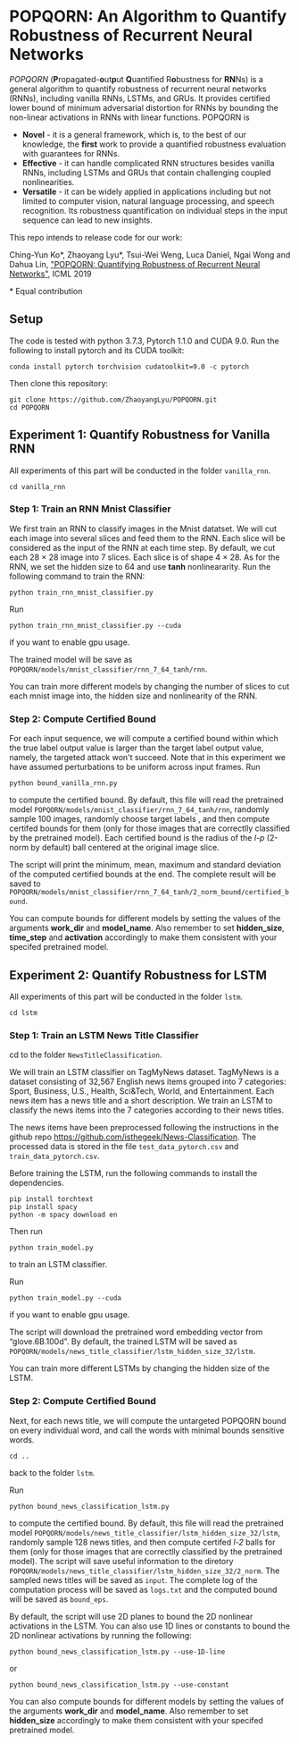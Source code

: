# POPQORN: An Algorithm to Quantify Robustness of Recurrent Neural Networks

*POPQORN* (**P**ropagated-**o**ut**p**ut **Q**uantified R**o**bustness for **RN**Ns) is a general algorithm to quantify robustness of recurrent neural networks (RNNs), including vanilla RNNs, LSTMs, and GRUs. It provides certified lower bound of minimum adversarial distortion for RNNs by bounding the non-linear activations in RNNs with linear functions. POPQORN is

* **Novel** - it is a general framework, which is, to the best of our knowledge, the **first** work to provide a quantified robustness  evaluation with guarantees for RNNs.
* **Effective** - it can handle complicated RNN structures besides vanilla RNNs, including LSTMs and GRUs that contain challenging coupled nonlinearities.
* **Versatile** - it can be widely applied in applications including but not limited to computer vision, natural language processing, and speech recognition. Its robustness quantification on individual steps in the input sequence can lead to new insights. 

This repo intends to release code for our work:


Ching-Yun Ko\*, Zhaoyang Lyu\*, Tsui-Wei Weng, Luca Daniel, Ngai Wong and Dahua Lin, ["POPQORN: Quantifying Robustness of Recurrent Neural Networks"](https://arxiv.org/abs/1905.07387), ICML 2019

\* Equal contribution

Setup
----------------------------------------------------------------

The code is tested with python 3.7.3, Pytorch 1.1.0 and CUDA 9.0. Run the following
to install pytorch and its CUDA toolkit:

```
conda install pytorch torchvision cudatoolkit=9.0 -c pytorch
```

Then clone this repository:

```
git clone https://github.com/ZhaoyangLyu/POPQORN.git
cd POPQORN
```

Experiment 1: Quantify Robustness for Vanilla RNN
---------------------------------------------------------------
All experiments of this part will be conducted in the folder `vanilla_rnn`.

```
cd vanilla_rnn
```

### Step 1: Train an RNN Mnist Classifier

We first train an RNN to classify images in the Mnist datatset. We will cut each image into several slices and feed them to the RNN. Each slice will be considered as the input of the RNN at each time step. By default, we cut each 28 × 28 image into 7 slices. Each slice is of shape 4 × 28. As for the RNN, we set the hidden size to 64 and use **tanh** nonlineararity. Run the following command to train the RNN:

```
python train_rnn_mnist_classifier.py
```

Run
```
python train_rnn_mnist_classifier.py --cuda
```

if you want to enable gpu usage.

The trained model will be save as `POPQORN/models/mnist_classifier/rnn_7_64_tanh/rnn`.

You can train more different models by changing the number of slices to cut each mnist image into, the hidden size and nonlinearity of the RNN.


### Step 2: Compute Certified Bound

For each input sequence, we will compute a certified bound within which the true label output value is larger than the target label output value, namely, the targeted attack won't succeed. Note that in this experiment we have assumed perturbations to be uniform across input frames. 
Run
```
python bound_vanilla_rnn.py
```

to compute the certified bound. By default, this file will read the pretrained model `POPQORN/models/mnist_classifier/rnn_7_64_tanh/rnn`, randomly sample 100 images, randomly choose target labels , and then compute certifed bounds for them (only for those images that are correctlly classified by the pretrained model). Each certified bound is the radius of the *l-p* (2-norm by default) ball centered at the original image slice. 

The script will print the minimum, mean, maximum and standard deviation of the computed certified bounds at the end. The complete result will be saved to `POPQORN/models/mnist_classifier/rnn_7_64_tanh/2_norm_bound/certified_bound`.

You can compute bounds for different models by setting the values of the arguments **work_dir** and **model_name**. Also remember to set **hidden_size**, **time_step** and **activation** accordingly to make them consistent with your specifed pretrained model. 

Experiment 2: Quantify Robustness for LSTM
------------------------------------------------------------
All experiments of this part will be conducted in the folder `lstm`.
```
cd lstm
```
### Step 1: Train an LSTM News Title Classifier

cd to the folder `NewsTitleClassification`.

We will train an LSTM classifier on TagMyNews dataset. TagMyNews is a dataset consisting of 32,567 English news items grouped into 7 categories: Sport, Business, U.S., Health, Sci&Tech, World, and Entertainment. Each news item has a news title and a short description. We train an LSTM to classify the news items into the 7 categories according to their news titles.

The news items have been preprocessed following the instructions in the github repo https://github.com/isthegeek/News-Classification. The processed data is stored in the file `test_data_pytorch.csv` and `train_data_pytorch.csv`.

Before training the LSTM, run the following commands to install the dependencies.

```
pip install torchtext
pip install spacy
python -m spacy download en
```

Then run
```
python train_model.py
```
to train an LSTM classifier.

Run
```
python train_model.py --cuda
```
if you want to enable gpu usage.

The script will download the pretrained word embedding vector from “glove.6B.100d". By default, the trained LSTM will be saved as `POPQORN/models/news_title_classifier/lstm_hidden_size_32/lstm`.

You can train more different LSTMs by changing the hidden size of the LSTM.

### Step 2: Compute Certified Bound

Next, for each news title, we will compute the untargeted POPQORN bound on every individual word, and call the words with minimal bounds sensitive words.​ 

```
cd ..
```
back to the folder `lstm`.

Run
```
python bound_news_classification_lstm.py
```
to compute the certified bound. By default, this file will read the pretrained model `POPQORN/models/news_title_classifier/lstm_hidden_size_32/lstm`, randomly sample 128 news titles, and then compute certifed *l-2* balls for them (only for those images that are correctlly classified by the pretrained model). The script will save useful information to the diretory `POPQORN/models/news_title_classifier/lstm_hidden_size_32/2_norm`.
The sampled news titles will be saved as `input`. The complete log of the computation process will be saved as `logs.txt` and the computed bound will be saved as `bound_eps`. 

By default, the script will use 2D planes to bound the 2D nonlinear activations in the LSTM. You can also use 1D lines or constants to bound the 2D nonlinear activations by running the following:
```
python bound_news_classification_lstm.py --use-1D-line
```
or
```
python bound_news_classification_lstm.py --use-constant
```

You can also compute bounds for different models by setting the values of the arguments **work_dir** and **model_name**. Also remember to set **hidden_size** accordingly to make them consistent with your specifed pretrained model. 
